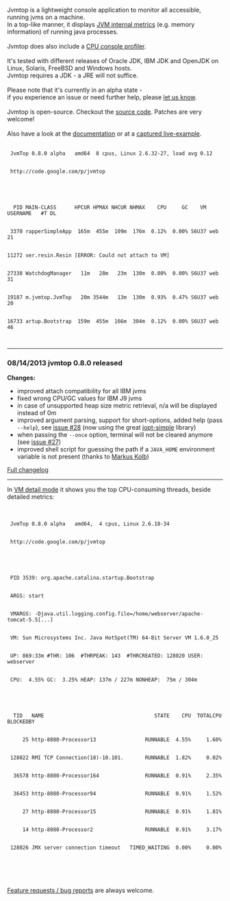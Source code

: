 Jvmtop is a lightweight console application to monitor all accessible, running jvms on a machine.<br>
In a top-like manner, it displays <a href='http://code.google.com/p/jvmtop/wiki/ExampleOutput'>JVM internal metrics</a> (e.g. memory information) of running java processes.<br>
<br>
Jvmtop does also include a <a href='http://code.google.com/p/jvmtop/wiki/ConsoleProfiler'>CPU console profiler</a>.<br>
<br>
It's tested with different releases of Oracle JDK, IBM JDK and OpenJDK on Linux, Solaris, FreeBSD and Windows hosts.<br>
Jvmtop requires a JDK - a JRE will not suffice.<br>
<br>
Please note that it's currently in an alpha state -<br>
if you experience an issue or need further help, please <a href='http://code.google.com/p/jvmtop/issues/list'>let us know</a>.<br>
<br>
Jvmtop is open-source. Checkout the <a href='http://code.google.com/p/jvmtop/source/checkout'>source code</a>. Patches are very welcome!<br>
<br>
Also have a look at the <a href='http://code.google.com/p/jvmtop/wiki/Documentation'>documentation</a> or at a <a href='http://code.google.com/p/jvmtop/wiki/ExampleOutput'>captured live-example</a>.<br>
<br>
<pre><code> JvmTop 0.8.0 alpha   amd64  8 cpus, Linux 2.6.32-27, load avg 0.12<br>
 http://code.google.com/p/jvmtop<br>
<br>
  PID MAIN-CLASS      HPCUR HPMAX NHCUR NHMAX    CPU     GC    VM USERNAME   #T DL<br>
 3370 rapperSimpleApp  165m  455m  109m  176m  0.12%  0.00% S6U37 web        21<br>
11272 ver.resin.Resin [ERROR: Could not attach to VM]<br>
27338 WatchdogManager   11m   28m   23m  130m  0.00%  0.00% S6U37 web        31<br>
19187 m.jvmtop.JvmTop   20m 3544m   13m  130m  0.93%  0.47% S6U37 web        20<br>
16733 artup.Bootstrap  159m  455m  166m  304m  0.12%  0.00% S6U37 web        46<br>
</code></pre>

<hr />

<h3>08/14/2013 jvmtop 0.8.0 released</h3>
<b>Changes:</b>
<ul><li>improved attach compatibility for all IBM jvms<br>
</li><li>fixed wrong CPU/GC values for IBM J9 jvms<br>
</li><li>in case of unsupported heap size metric retrieval, n/a will be displayed instead of 0m<br>
</li><li>improved argument parsing, support for short-options, added help (pass <code>--help</code>), see <a href='https://code.google.com/p/jvmtop/issues/detail?id=#28'>issue #28</a> (now using the great <a href='http://pholser.github.io/jopt-simple'>jopt-simple</a> library)<br>
</li><li>when passing the <code>--once</code> option, terminal will not be cleared anymore (see <a href='https://code.google.com/p/jvmtop/issues/detail?id=#27'>issue #27</a>)<br>
</li><li>improved shell script for guessing the path if a <code>JAVA_HOME</code> environment variable is not present (thanks to <a href='https://groups.google.com/forum/#!topic/jvmtop-discuss/KGg_WpL_yAU'>Markus Kolb</a>)</li></ul>

<a href='http://code.google.com/p/jvmtop/wiki/Changelog'>Full changelog</a>

<hr />

In <a href='http://code.google.com/p/jvmtop/wiki/ExampleOutput'>VM detail mode</a> it shows you the top CPU-consuming threads, beside detailed metrics:<br>
<br>
<br>
<pre><code> JvmTop 0.8.0 alpha   amd64,  4 cpus, Linux 2.6.18-34<br>
 http://code.google.com/p/jvmtop<br>
<br>
 PID 3539: org.apache.catalina.startup.Bootstrap<br>
 ARGS: start<br>
 VMARGS: -Djava.util.logging.config.file=/home/webserver/apache-tomcat-5.5[...]<br>
 VM: Sun Microsystems Inc. Java HotSpot(TM) 64-Bit Server VM 1.6.0_25<br>
 UP: 869:33m #THR: 106  #THRPEAK: 143  #THRCREATED: 128020 USER: webserver<br>
 CPU:  4.55% GC:  3.25% HEAP: 137m / 227m NONHEAP:  75m / 304m<br>
<br>
  TID   NAME                                    STATE    CPU  TOTALCPU BLOCKEDBY<br>
     25 http-8080-Processor13                RUNNABLE  4.55%     1.60%<br>
 128022 RMI TCP Connection(18)-10.101.       RUNNABLE  1.82%     0.02%<br>
  36578 http-8080-Processor164               RUNNABLE  0.91%     2.35%<br>
  36453 http-8080-Processor94                RUNNABLE  0.91%     1.52%<br>
     27 http-8080-Processor15                RUNNABLE  0.91%     1.81%<br>
     14 http-8080-Processor2                 RUNNABLE  0.91%     3.17%<br>
 128026 JMX server connection timeout   TIMED_WAITING  0.00%     0.00%<br>
<br>
</code></pre>

<a href='http://code.google.com/p/jvmtop/issues/list'>Feature requests / bug reports</a> are always welcome.<br>
<br>
